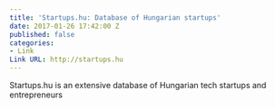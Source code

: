 ```yaml
---
title: 'Startups.hu: Database of Hungarian startups'
date: 2017-01-26 17:42:00 Z
published: false
categories:
- Link
Link URL: http://startups.hu
---
```


Startups.hu is an extensive database of Hungarian tech startups and entrepreneurs